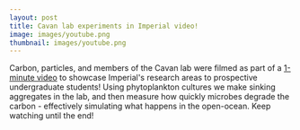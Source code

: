 ```yaml
---
layout: post
title: Cavan lab experiments in Imperial video!
image: images/youtube.png
thumbnail: images/youtube.png
---
```


Carbon, particles, and members of the Cavan lab were filmed as part of a [1-minute video](https://www.youtube.com/watch?v=rco9TVY4pAA) to showcase Imperial's research areas to prospective undergraduate students! Using phytoplankton cultures we make sinking aggregates in the lab, and then measure how quickly microbes degrade the carbon - effectively simulating what happens in the open-ocean. Keep watching until the end!


